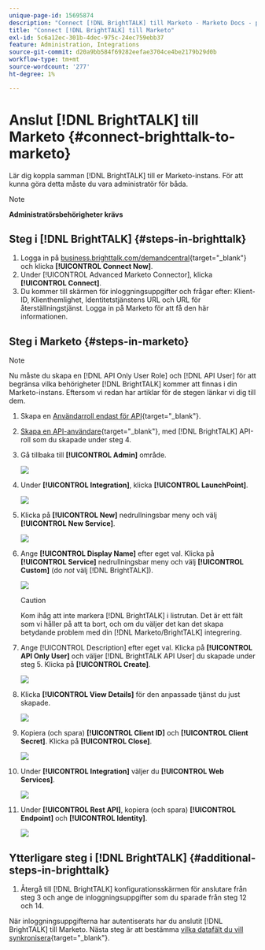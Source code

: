 ```yaml
---
unique-page-id: 15695874
description: "Connect [!DNL BrightTALK] till Marketo - Marketo Docs - produktdokumentation"
title: "Connect [!DNL BrightTALK] till Marketo"
exl-id: 5c6a12ec-301b-4dec-975c-24ec759ebb37
feature: Administration, Integrations
source-git-commit: d20a9bb584f69282eefae3704ce4be2179b29d0b
workflow-type: tm+mt
source-wordcount: '277'
ht-degree: 1%

---
```


# Anslut [!DNL BrightTALK] till Marketo {#connect-brighttalk-to-marketo}

Lär dig koppla samman [!DNL BrightTALK] till er Marketo-instans. För att kunna göra detta måste du vara administratör för båda.

>[!NOTE]
>
>**Administratörsbehörigheter krävs**

## Steg i [!DNL BrightTALK] {#steps-in-brighttalk}

1. Logga in på [business.brighttalk.com/demandcentral](https://business.brighttalk.com/demandcentral/login){target="_blank"} och klicka **[!UICONTROL Connect Now]**.
1. Under [!UICONTROL Advanced Marketo Connector], klicka **[!UICONTROL Connect]**.
1. Du kommer till skärmen för inloggningsuppgifter och frågar efter: Klient-ID, Klienthemlighet, Identitetstjänstens URL och URL för återställningstjänst. Logga in på Marketo för att få den här informationen.

## Steg i Marketo {#steps-in-marketo}

>[!NOTE]
>
>Nu måste du skapa en [!DNL API Only User Role] och [!DNL API User] för att begränsa vilka behörigheter [!DNL BrightTALK] kommer att finnas i din Marketo-instans. Eftersom vi redan har artiklar för de stegen länkar vi dig till dem.

1. Skapa en [Användarroll endast för API](/help/marketo/product-docs/administration/users-and-roles/create-an-api-only-user-role.md){target="_blank"}.

1. [Skapa en API-användare](/help/marketo/product-docs/administration/users-and-roles/create-an-api-only-user.md){target="_blank"}, med [!DNL BrightTALK] API-roll som du skapade under steg 4.

1. Gå tillbaka till **[!UICONTROL Admin]** område.

   ![](assets/connect-brighttalk-to-marketo-1.png)

1. Under **[!UICONTROL Integration]**, klicka **[!UICONTROL LaunchPoint]**.

   ![](assets/connect-brighttalk-to-marketo-2.png)

1. Klicka på **[!UICONTROL New]** nedrullningsbar meny och välj **[!UICONTROL New Service]**.

   ![](assets/connect-brighttalk-to-marketo-3.png)

1. Ange **[!UICONTROL Display Name]** efter eget val. Klicka på **[!UICONTROL Service]** nedrullningsbar meny och välj **[!UICONTROL Custom]** (do _not_ välj [!DNL BrightTALK]).

   ![](assets/connect-brighttalk-to-marketo-4.png)

   >[!CAUTION]
   >
   >Kom ihåg att inte markera [!DNL BrightTALK] i listrutan. Det är ett fält som vi håller på att ta bort, och om du väljer det kan det skapa betydande problem med din [!DNL Marketo/BrightTALK] integrering.

1. Ange [!UICONTROL Description] efter eget val. Klicka på **[!UICONTROL API Only User]** och väljer [!DNL BrightTALK API User] du skapade under steg 5. Klicka på **[!UICONTROL Create]**.

   ![](assets/connect-brighttalk-to-marketo-5.png)

1. Klicka **[!UICONTROL View Details]** för den anpassade tjänst du just skapade.

   ![](assets/connect-brighttalk-to-marketo-6.png)

1. Kopiera (och spara) **[!UICONTROL Client ID]** och **[!UICONTROL Client Secret]**. Klicka på **[!UICONTROL Close]**.

   ![](assets/connect-brighttalk-to-marketo-7.png)

1. Under **[!UICONTROL Integration]** väljer du **[!UICONTROL Web Services]**.

   ![](assets/connect-brighttalk-to-marketo-8.png)

1. Under **[!UICONTROL Rest API]**, kopiera (och spara) **[!UICONTROL Endpoint]** och **[!UICONTROL Identity]**.

   ![](assets/connect-brighttalk-to-marketo-9.png)

## Ytterligare steg i [!DNL BrightTALK] {#additional-steps-in-brighttalk}

1. Återgå till [!DNL BrightTALK] konfigurationsskärmen för anslutare från steg 3 och ange de inloggningsuppgifter som du sparade från steg 12 och 14.

När inloggningsuppgifterna har autentiserats har du anslutit [!DNL BrightTALK] till Marketo. Nästa steg är att bestämma [vilka datafält du vill synkronisera](https://support.brighttalk.com/hc/en-us/articles/115005131274-BrightTALK-Connector-for-Marketo-Choose-the-Fields-to-Sync){target="_blank"}.
